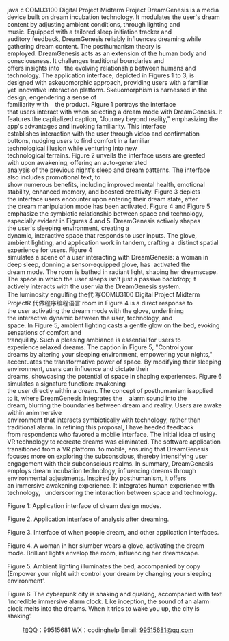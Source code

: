 java c
COMU3100 
Digital Project Midterm Project 
DreamGenesis is a media device built on dream incubation technology. It modulates the user's dream content by adjusting ambient conditions, through lighting and
music. Equipped with a tailored sleep initiation tracker and auditory feedback,
DreamGenesis reliably influences dreaming while gathering dream content. The
posthumanism theory is employed. DreamGenesis acts as an extension of the human body and consciousness. It challenges traditional boundaries and offers insights into   the evolving relationship between humans and technology.
The application interface, depicted in Figures 1 to 3, is designed with askeuomorphic approach, providing users with a familiar yet innovative interaction platform.
Skeuomorphism is harnessed in the design, engendering a sense of familiarity with    the product. Figure 1 portrays the interface that users interact with when selecting a dream mode with DreamGenesis. It features the capitalized caption, "Journey
beyond reality," emphasizing the app's advantages and invoking familiarity. This
interface establishes interaction with the user through video and confirmation
buttons, nudging users to find comfort in a familiar technological illusion while
venturing into new technological terrains. Figure 2 unveils the interface users are
greeted with upon awakening, offering an auto-generated analysis of the previous night's sleep and dream patterns. The interface also includes promotional text, to
show numerous benefits, including improved mental health, emotional stability,
enhanced memory, and boosted creativity. Figure 3 depicts the interface users
encounter upon entering their dream state, after the dream manipulation mode has been activated.
Figure 4 and Figure 5 emphasize the symbiotic relationship between space and
technology, especially evident in Figures 4 and 5. DreamGenesis actively shapes the user's sleeping environment, creating a dynamic, interactive space that responds to user inputs. The glove, ambient lighting, and application work in tandem, crafting a  distinct spatial experience for users. Figure 4 simulates a scene of a user interacting with DreamGenesis: a woman in deep sleep, donning a sensor-equipped glove, has  activated the dream mode. The room is bathed in radiant light, shaping her
dreamscape. The space in which the user sleeps isn't just a passive backdrop; it
actively interacts with the user via the DreamGenesis system. The luminosity
engulfing the代 写COMU3100  Digital Project Midterm ProjectR
代做程序编程语言 room in Figure 4 is a direct response to the user activating the dream mode with the glove, underlining the interactive dynamic between the user,
technology, and space. In Figure 5, ambient lighting casts a gentle glow on the bed,
evoking sensations of comfort and tranquillity. Such a pleasing ambiance is essential for users to experience relaxed dreams. The caption in Figure 5, "Control your
dreams by altering your sleeping environment, empowering your nights,"
accentuates the transformative power of space. By modifying their sleeping
environment, users can influence and dictate their dreams, showcasing the potential of space in shaping experiences.
Figure 6 simulates a signature function: awakening the user directly within a dream. The concept of posthumanism isapplied to it, where DreamGenesis integrates the    alarm sound into the dream, blurring the boundaries between dream and reality.
Users are awake within animmersive environment that interacts symbiotically with technology, rather than traditional alarm.
In refining this proposal, I have heeded feedback from respondents who favored a mobile interface. The initial idea of using VR technology to recreate dreams was
eliminated. The software application transitioned from a VR platform. to mobile,
ensuring that DreamGenesis focuses more on exploring the subconscious, thereby intensifying user engagement with their subconscious realms.
In summary, DreamGenesis employs dream incubation technology, influencing
dreams through environmental adjustments. Inspired by posthumanism, it offers an immersive awakening experience. It integrates human experience with technology,   underscoring the interaction between space and technology.

Figure 1: Application interface of dream design modes. 

Figure 2. Application interface of analysis after dreaming. 

Figure 3. Interface of when people dream, and other application interfaces. 

Figure 4. A woman in her slumber wears a glove, activating the dream mode. Brilliant lights envelop the room, influencing her dreamscape. 

Figure 5. Ambient lighting illuminates the bed, accompanied by copy (Empower your night with control your dream by changing your sleeping environment’. 

Figure 6. The cyberpunk city is shaking and quaking, accompanied with text 
‘Incredible immersive alarm clock. Like inception, the sound of an alarm clock melts into the dreams. When it tries to wake you up, the city is shaking’. 

         
加QQ：99515681  WX：codinghelp  Email: 99515681@qq.com
